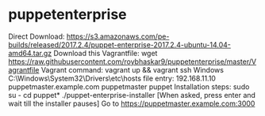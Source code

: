 # puppetenterprise

Direct Download: https://s3.amazonaws.com/pe-builds/released/2017.2.4/puppet-enterprise-2017.2.4-ubuntu-14.04-amd64.tar.gz
Download this Vagrantfile: wget https://raw.githubusercontent.com/roybhaskar9/puppetenterprise/master/Vagrantfile
Vagrant command: vagrant up && vagrant ssh
Windows C:\Windows\System32\Drivers\etc\hosts file entry: 192.168.11.10  puppetmaster.example.com  puppetmaster  puppet
Installation steps: 
sudo su -
cd puppet*
./puppet-enterprise-installer
[When asked, press enter and wait till the installer pauses]
Go to https://puppetmaster.example.com:3000

